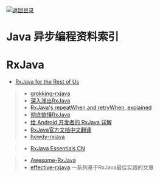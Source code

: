 [![返回目录](https://parg.co/UGo)](https://parg.co/b4z) 
# Java 异步编程资料索引

# RxJava

- [RxJava for the Rest of Us](https://realm.io/news/mobilization-hugo-visser-rxjava-for-rest-of-us/)

> - [grokking-rxjava](http://blog.danlew.net/2014/09/15/grokking-rxjava-part-1/)
> - [深入浅出RxJava](http://blog.csdn.net/lzyzsd/article/details/41833541)
> - [RxJava's repeatWhen and retryWhen, explained](http://blog.danlew.net/2016/01/25/rxjavas-repeatwhen-and-retrywhen-explained/)
> - [彻底搞懂RxJava](http://ms.csdn.net/geek/57742)
> - [给 Android 开发者的 RxJava 详解](http://gank.io/post/560e15be2dca930e00da1083#toc_8)
> - [RxJava官方文档中文翻译](https://mcxiaoke.gitbooks.io/rxdocs/content/Intro.html)
> - [howdy-rxjava](https://medium.com/fuzz/howdy-rxjava-8f40fef88181#.hzvemavv6)

> - [RxJava Essentials CN](http://rxjava.yuxingxin.com/chapter1/chapter1.html)

> - [Awesome-RxJava](https://github.com/lzyzsd/Awesome-RxJava)
> - [effective-rxjava](https://github.com/mgp/effective-rxjava):一系列基于RxJava最佳实践的文章